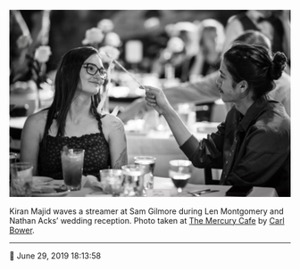 ![Kiran Majid waves a streamer at Sam Gilmore](assets/a084151d7a3c68063c1305509feced5a.webp)

Kiran Majid waves a streamer at Sam Gilmore during Len Montgomery and Nathan Acks’ wedding reception. Photo taken at [The Mercury Cafe](http://mercurycafe.com/) by [Carl Bower](http://carlbowerphotos.com/).

- - - -

<span aria-hidden="true">📅</span> June 29, 2019 18:13:58
